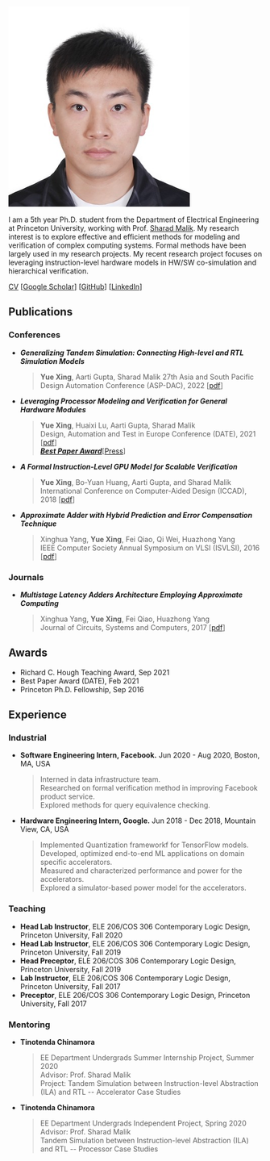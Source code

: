 ![profile-pic](img/YUEX-VISA.jpg)

I am a 5th year Ph.D. student from the Department of Electrical Engineering at Princeton University, working with Prof. [Sharad Malik](https://www.princeton.edu/~sharad/). 
My research interest is to explore effective and efficient methods for modeling and verification of complex computing systems. Formal methods have been largely used in my research projects. My recent research project focuses on leveraging instruction-level hardware models in HW/SW co-simulation and hierarchical verification.  

[CV](/files/cv.pdf) 
\[[Google Scholar](https://scholar.google.com/citations?user=gPszBPMAAAAJ&hl=en&oi=ao)] 
\[[GitHub](https://github.com/yuex1994)] 
\[[LinkedIn](https://www.linkedin.com/in/yue-xing-8b893810b/)]

## Publications

### Conferences
- **_Generalizing Tandem Simulation: Connecting High-level and RTL Simulation Models_**
    > **Yue Xing**, Aarti Gupta, Sharad Malik
    > 27th Asia and South Pacific Design Automation Conference (ASP-DAC), 2022
    > \[[pdf](/files/aspdac22.pdf)]

-  **_Leveraging Processor Modeling and Verification for General Hardware Modules_**
    > **Yue Xing**, Huaixi Lu, Aarti Gupta, Sharad Malik  
    > Design, Automation and Test in Europe Conference (DATE), 2021
    > \[[pdf](/files/date21.pdf)]  
    > **_[Best Paper Award](https://www.date-conference.com/)_**\[[Press](https://ece.princeton.edu/news/research-team-wins-best-paper-award-generalized-design-verification-model)]  

-   **_A Formal Instruction-Level GPU Model for Scalable Verification_**
    > **Yue Xing**, Bo-Yuan Huang, Aarti Gupta, and Sharad Malik  
    > International Conference on Computer-Aided Design (ICCAD), 2018 
    > \[[pdf](/files/iccad18.pdf)]

-   **_Approximate Adder with Hybrid Prediction and Error Compensation Technique_**
    > Xinghua Yang, **Yue Xing**, Fei Qiao, Qi Wei, Huazhong Yang   
    > IEEE Computer Society Annual Symposium on VLSI (ISVLSI), 2016 
    > \[[pdf](/files/isvlsi16.pdf)]

### Journals

-   **_Multistage Latency Adders Architecture Employing Approximate Computing_**
    > Xinghua Yang, **Yue Xing**, Fei Qiao, Huazhong Yang  
    > Journal of Circuits, Systems and Computers, 2017 
    > \[[pdf](files/jcsc17.pdf)]

## Awards
- Richard C. Hough Teaching Award, Sep 2021
- Best Paper Award (DATE), Feb 2021
- Princeton Ph.D. Fellowship, Sep 2016

## Experience

### Industrial

-  **Software Engineering Intern, Facebook.** Jun 2020 - Aug 2020, Boston, MA, USA
    > Interned in data infrastructure team.  
    > Researched on formal verification method in improving Facebook product service.  
    > Explored methods for query equivalence checking. 

-   **Hardware Engineering Intern, Google.** Jun 2018 - Dec 2018, Mountain View, CA, USA 
    > Implemented Quantization frameworkf for TensorFlow models.  
    > Developed, optimized end-to-end ML applications on domain specific accelerators.  
    > Measured and characterized performance and power for the accelerators.  
    > Explored a simulator-based power model for the accelerators.  

### Teaching

-   **Head Lab Instructor**, ELE 206/COS 306 Contemporary Logic Design, Princeton University, Fall 2020
-   **Head Lab Instructor**, ELE 206/COS 306 Contemporary Logic Design, Princeton University, Fall 2019
-   **Head Preceptor**, ELE 206/COS 306 Contemporary Logic Design, Princeton University, Fall 2019
-   **Lab Instructor**, ELE 206/COS 306 Contemporary Logic Design, Princeton University, Fall 2017
-   **Preceptor**, ELE 206/COS 306 Contemporary Logic Design, Princeton University, Fall 2017

### Mentoring

-   **Tinotenda Chinamora**
    > EE Department Undergrads Summer Internship Project, Summer 2020  
    > Advisor: Prof. Sharad Malik  
    > Project: Tandem Simulation between Instruction-level Abstraction (ILA) and RTL -- Accelerator Case Studies 

-   **Tinotenda Chinamora**
    > EE Department Undergrads Independent Project, Spring 2020  
    > Advisor: Prof. Sharad Malik  
    > Tandem Simulation between Instruction-level Abstraction (ILA) and RTL -- Processor Case Studies 